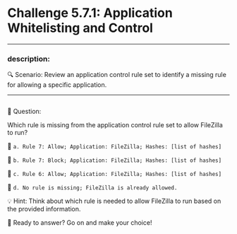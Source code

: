 # **Challenge 5.7.1: Application Whitelisting and Control**

---

### **description:**

🔍 Scenario: Review an application control rule set to identify a missing rule for allowing a specific application.

---
```plaintext

```
🤔 Question:

Which rule is missing from the application control rule set to allow FileZilla to run?

🔘 ```a. Rule 7: Allow; Application: FileZilla; Hashes: [list of hashes]```

🔘 ```b. Rule 7: Block; Application: FileZilla; Hashes: [list of hashes]```

🔘 ```c. Rule 6: Allow; Application: FileZilla; Hashes: [list of hashes]```

🔘 ```d. No rule is missing; FileZilla is already allowed.```

💡 Hint: Think about which rule is needed to allow FileZilla to run based on the provided information.

🚀 Ready to answer? Go on and make your choice!